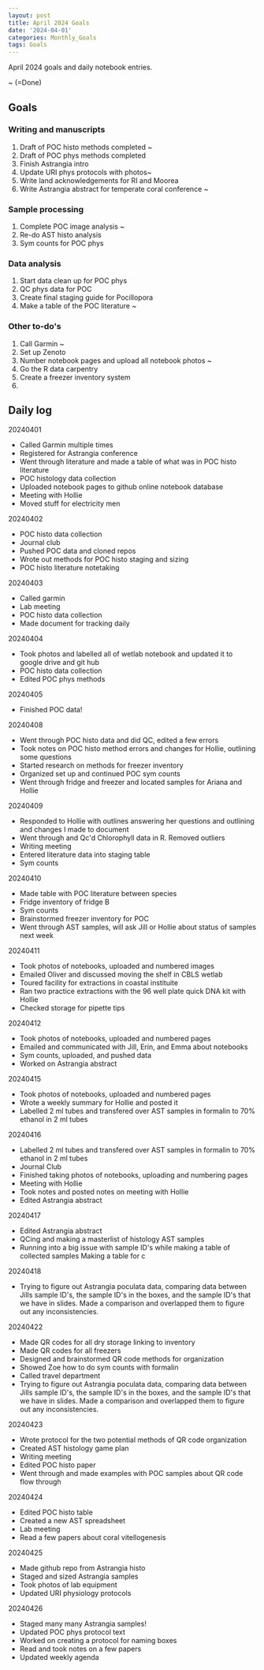 ```yaml
---
layout: post
title: April 2024 Goals
date: '2024-04-01'
categories: Monthly_Goals
tags: Goals
---
```


April 2024 goals and daily notebook entries. 

~ (=Done)

## Goals  

### Writing and manuscripts 
              
1. Draft of POC histo methods completed ~
2. Draft of POC phys methods completed
3. Finish Astrangia intro
4. Update URI phys protocols with photos~
5. Write land acknowledgements for RI and Moorea
6. Write Astrangia abstract for temperate coral conference ~

### Sample processing

1. Complete POC image analysis ~
2.  Re-do AST histo analysis
3. Sym counts for POC phys

### Data analysis

1. Start data clean up for POC phys
2. QC phys data for POC
3. Create final staging guide for Pocillopora
4. Make a table of the POC literature ~

### Other to-do's
1. Call Garmin  ~
2. Set up Zenoto
3. Number notebook pages and upload all notebook photos ~
4. Go the R data carpentry
5. Create a freezer inventory system
6. 

## Daily log 


20240401

- Called Garmin multiple times
- Registered for Astrangia conference
- Went through literature and made a table of what was in POC histo literature
- POC histology data collection
- Uploaded notebook pages to github online notebook database
- Meeting with Hollie
- Moved stuff for electricity men


20240402

- POC histo data collection
- Journal club
- Pushed POC data and cloned repos
- Wrote out methods for POC histo staging and sizing
- POC histo literature notetaking 

20240403

- Called garmin
- Lab meeting
- POC histo data collection
- Made document for tracking daily 

20240404

- Took photos and labelled all of wetlab notebook and updated it to google drive and git hub
- POC histo data collection
- Edited POC phys methods 


20240405

- Finished POC data!

20240408

- Went through POC histo data and did QC, edited a few errors 
- Took notes on POC histo method errors and changes for Hollie, outlining some questions
- Started research on methods for freezer inventory
- Organized set up and continued POC sym counts
- Went through fridge and freezer and located samples for Ariana and Hollie

20240409

- Responded to Hollie with outlines answering her questions and outlining and changes I made to document
- Went through and Qc'd Chlorophyll data in R. Removed outliers 
- Writing meeting 
- Entered literature data into staging table 
- Sym counts

20240410

- Made table with POC literature between species
- Fridge inventory of fridge B
- Sym counts
- Brainstormed freezer inventory for POC
- Went through AST samples, will ask Jill or Hollie about status of samples next week

20240411

- Took photos of notebooks, uploaded and numbered images 
- Emailed Oliver and discussed moving the shelf in CBLS wetlab 
- Toured facility for extractions in coastal instituite
- Ran two practice extractions with the 96 well plate quick DNA kit with Hollie
- Checked storage for pipette tips


20240412

- Took photos of notebooks, uploaded and numbered pages
- Emailed and communicated with Jill, Erin, and Emma about notebooks 
- Sym counts, uploaded, and pushed data
- Worked on Astrangia abstract 

20240415

- Took photos of notebooks, uploaded and numbered pages
- Wrote a weekly summary for Hollie and posted it
- Labelled 2 ml tubes and transfered over AST samples in formalin to 70% ethanol in 2 ml tubes 


20240416

- Labelled 2 ml tubes and transfered over AST samples in formalin to 70% ethanol in 2 ml tubes 
- Journal Club
- Finished taking photos of notebooks, uploading and numbering pages
- Meeting with Hollie
- Took notes and posted notes on meeting with Hollie
- Edited Astrangia abstract

20240417

- Edited Astrangia abstract
- QCing and making a masterlist of histology AST samples
- Running into a big issue with sample ID's while making a table of collected samples Making a table for c


20240418
- Trying to figure out Astrangia poculata data, comparing data between Jills sample ID's, the sample ID's in the boxes, and the sample ID's that we have in slides. Made a comparison and overlapped them to figure out any inconsistencies. 


20240422

- Made QR codes for all dry storage linking to inventory
- Made QR codes for all freezers
- Designed and brainstormed QR code methods for organization 
- Showed Zoe how to do sym counts with formalin
- Called travel department
- Trying to figure out Astrangia poculata data, comparing data between Jills sample ID's, the sample ID's in the boxes, and the sample ID's that we have in slides. Made a comparison and overlapped them to figure out any inconsistencies. 


20240423

- Wrote protocol for the two potential methods of QR code organization
- Created AST histology game plan
- Writing meeting
- Edited POC histo paper
- Went through and made examples with POC samples about QR code flow through


20240424

- Edited POC histo table
- Created a new AST spreadsheet
- Lab meeting
- Read a few papers about coral vitellogenesis

20240425

- Made github repo from Astrangia histo
- Staged and sized Astrangia samples
- Took photos of lab equipment
- Updated URI physiology protocols

20240426

- Staged many many Astrangia samples!
- Updated POC phys protocol text
- Worked on creating a protocol for naming boxes 
- Read and took notes on a few papers
- Updated weekly agenda


